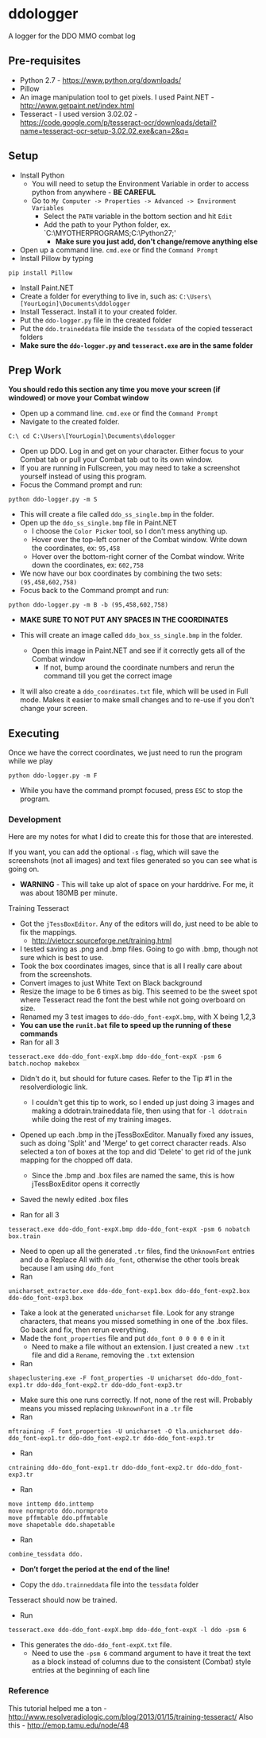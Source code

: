 # ddologger
A logger for the DDO MMO combat log

## Pre-requisites
- Python 2.7 - https://www.python.org/downloads/
- Pillow
- An image manipulation tool to get pixels. I used Paint.NET - http://www.getpaint.net/index.html
- Tesseract - I used version 3.02.02 -  https://code.google.com/p/tesseract-ocr/downloads/detail?name=tesseract-ocr-setup-3.02.02.exe&can=2&q=

## Setup
- Install Python 
  - You will need to setup the Environment Variable in order to access python from anywhere - **BE CAREFUL**
  - Go to `My Computer -> Properties -> Advanced -> Environment Variables`
    - Select the `PATH` variable in the bottom section and hit `Edit`
    - Add the path to your Python folder, ex. `C:\MYOTHERPROGRAMS;C:\Python27\;'
	  - **Make sure you just add, don't change/remove anything else**
- Open up a command line. `cmd.exe` or find the `Command Prompt`
- Install Pillow by typing
```
pip install Pillow
```
- Install Paint.NET
- Create a folder for everything to live in, such as: `C:\Users\[YourLogin]\Documents\ddologger`
- Install Tesseract. Install it to your created folder.
- Put the `ddo-logger.py` file in the created folder
- Put the `ddo.traineddata` file inside the `tessdata` of the copied tesseract folders
- **Make sure the `ddo-logger.py` and `tesseract.exe` are in the same folder**

## Prep Work

**You should redo this section any time you move your screen (if windowed) or move your Combat window**

- Open up a command line. `cmd.exe` or find the `Command Prompt`
- Navigate to the created folder.
```
C:\ cd C:\Users\[YourLogin]\Documents\ddologger
```
- Open up DDO. Log in and get on your character. Either focus to your Combat tab or pull your Combat tab out to its own window.
- If you are running in Fullscreen, you may need to take a screenshot yourself instead of using this program.
- Focus the Command prompt and run:
```
python ddo-logger.py -m S
```
- This will create a file called `ddo_ss_single.bmp` in the folder.
- Open up the `ddo_ss_single.bmp` file in Paint.NET
  - I choose the `Color Picker` tool, so I don't mess anything up.
  - Hover over the top-left corner of the Combat window. Write down the coordinates, ex: `95,458`
  - Hover over the bottom-right corner of the Combat window. Write down the coordinates, ex: `602,758`
- We now have our box coordinates by combining the two sets: `(95,458,602,758)`
- Focus back to the Command prompt and run:
```
python ddo-logger.py -m B -b (95,458,602,758)
```
  - **MAKE SURE TO NOT PUT ANY SPACES IN THE COORDINATES**

- This will create an image called `ddo_box_ss_single.bmp` in the folder.
  - Open this image in Paint.NET and see if it correctly gets all of the Combat window
    - If not, bump around the coordinate numbers and rerun the command till you get the correct image
- It will also create a `ddo_coordinates.txt` file, which will be used in Full mode. Makes it easier to make small changes and to re-use if you don't change your screen.

## Executing

Once we have the correct coordinates, we just need to run the program while we play
```
python ddo-logger.py -m F
```
- While you have the command prompt focused, press `ESC` to stop the program.




### Development

Here are my notes for what I did to create this for those that are interested.

If you want, you can add the optional `-s` flag, which will save the screenshots (not all images) and text files generated so you can see what is going on.
- **WARNING** - This will take up alot of space on your harddrive. For me, it was about 180MB per minute.

Training Tesseract

- Got the `jTessBoxEditor`. Any of the editors will do, just need to be able to fix the mappings.
  - http://vietocr.sourceforge.net/training.html
- I tested saving as .png and .bmp files. Going to go with .bmp, though not sure which is best to use.
- Took the box coordinates images, since that is all I really care about from the screenshots.
- Convert images to just White Text on Black background
- Resize the image to be 6 times as big. This seemed to be the sweet spot where Tesseract read the font the best while not going overboard on size.
- Renamed my 3 test images to `ddo-ddo_font-expX.bmp`, with X being 1,2,3
- **You can use the `runit.bat` file to speed up the running of these commands**
- Ran for all 3
```
tesseract.exe ddo-ddo_font-expX.bmp ddo-ddo_font-expX -psm 6 batch.nochop makebox
```
  - Didn't do it, but should for future cases. Refer to the Tip #1 in the resolverdiologic link.
    - I couldn't get this tip to work, so I ended up just doing 3 images and making a ddotrain.traineddata file, then using that for `-l ddotrain` while doing the rest of my training images.

- Opened up each .bmp in the jTessBoxEditor. Manually fixed any issues, such as doing 'Split' and 'Merge' to get correct character reads. Also selected a ton of boxes at the top and did 'Delete' to get rid of the junk mapping for the chopped off data.
  - Since the .bmp and .box files are named the same, this is how jTessBoxEditor opens it correctly
- Saved the newly edited .box files
- Ran for all 3
```
tesseract.exe ddo-ddo_font-expX.bmp ddo-ddo_font-expX -psm 6 nobatch box.train
```
- Need to open up all the generated `.tr` files, find the `UnknownFont` entries and do a Replace All with `ddo_font`, otherwise the other tools break because I am using `ddo_font`
- Ran 
```
unicharset_extractor.exe ddo-ddo_font-exp1.box ddo-ddo_font-exp2.box ddo-ddo_font-exp3.box
```
- Take a look at the generated `unicharset` file. Look for any strange characters, that means you missed something in one of the .box files. Go back and fix, then rerun everything.
- Made the `font_properties` file and put `ddo_font 0 0 0 0 0` in it
  - Need to make a file without an extension. I just created a new `.txt` file and did a `Rename`, removing the `.txt` extension
- Ran 
```
shapeclustering.exe -F font_properties -U unicharset ddo-ddo_font-exp1.tr ddo-ddo_font-exp2.tr ddo-ddo_font-exp3.tr
```
- Make sure this one runs correctly. If not, none of the rest will. Probably means you missed replacing `UnknownFont` in a `.tr` file
- Ran 
```
mftraining -F font_properties -U unicharset -O tla.unicharset ddo-ddo_font-exp1.tr ddo-ddo_font-exp2.tr ddo-ddo_font-exp3.tr
```
- Ran 
```
cntraining ddo-ddo_font-exp1.tr ddo-ddo_font-exp2.tr ddo-ddo_font-exp3.tr
```
- Ran 
```
move inttemp ddo.inttemp
move normproto ddo.normproto
move pffmtable ddo.pffmtable
move shapetable ddo.shapetable
```
- Ran 
```
combine_tessdata ddo.
```
  - **Don’t forget the period at the end of the line!**

- Copy the `ddo.trainneddata` file into the `tessdata` folder

Tesseract should now be trained.

- Run 
```
tesseract.exe ddo-ddo_font-expX.bmp ddo-ddo_font-expX -l ddo -psm 6
``` 
- This generates the `ddo-ddo_font-expX.txt` file.
  - Need to use the `-psm 6` command argument to have it treat the text as a block instead of columns due to the consistent (Combat) style entries at the beginning of each line

### Reference
This tutorial helped me a ton - http://www.resolveradiologic.com/blog/2013/01/15/training-tesseract/
Also this - http://emop.tamu.edu/node/48

